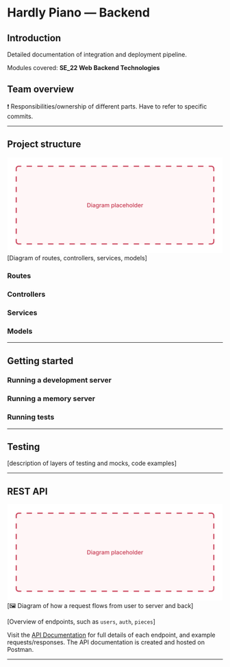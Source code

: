 # Hardly Piano — Backend

## Introduction

Detailed documentation of integration and deployment pipeline.

Modules covered: **SE_22 Web Backend Technologies**

## Team overview

❗ Responsibilities/ownership of different parts. Have to refer to specific commits.

---

## Project structure

![placeholder-name](./img/placeholder.jpg)
[Diagram of routes, controllers, services, models]

### Routes

### Controllers

### Services

### Models

---

## Getting started

### Running a development server

### Running a memory server

### Running tests

---

## Testing

[description of layers of testing and mocks, code examples]

---

## REST API

![placeholder-name](./img/placeholder.jpg)
[🖼 Diagram of how a request flows from user to server and back]

[Overview of endpoints, such as `users`, `auth`, `pieces`]

Visit the [API Documentation](#postman) for full details of each endpoint, and example requests/responses. The API documentation is created and hosted on Postman.

---

